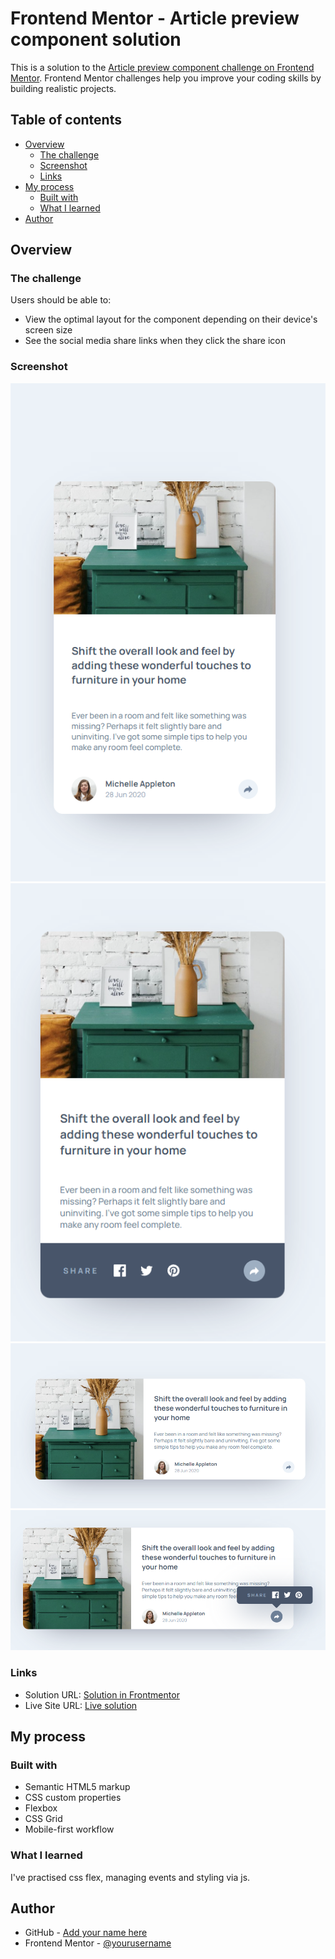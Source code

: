 # Frontend Mentor - Article preview component solution

This is a solution to the [Article preview component challenge on Frontend Mentor](https://www.frontendmentor.io/challenges/article-preview-component-dYBN_pYFT). Frontend Mentor challenges help you improve your coding skills by building realistic projects.

## Table of contents

- [Overview](#overview)
  - [The challenge](#the-challenge)
  - [Screenshot](#screenshot)
  - [Links](#links)
- [My process](#my-process)
  - [Built with](#built-with)
  - [What I learned](#what-i-learned)
- [Author](#author)

## Overview

### The challenge

Users should be able to:

- View the optimal layout for the component depending on their device's screen size
- See the social media share links when they click the share icon

### Screenshot

![mobile-design](mobile.png)
![mobile-design-acitve](mobile-active.png)
![desktop-design](desktop.png)
![desktop-design-active](desktop-active.png)


### Links

- Solution URL: [Solution in Frontmentor](https://www.frontendmentor.io/solutions/repsonsibe-web-design-mobile-first-css-grid-css-flexbox-DAFN-PMHYq)
- Live Site URL: [Live solution](https://tucznik2.github.io/article-preview-component/)

## My process

### Built with

- Semantic HTML5 markup
- CSS custom properties
- Flexbox
- CSS Grid
- Mobile-first workflow

### What I learned

I've practised css flex, managing events and styling via js.

## Author

- GitHub - [Add your name here](https://github.com/Tucznik2)
- Frontend Mentor - [@yourusername](https://www.frontendmentor.io/profile/Tucznik2)
